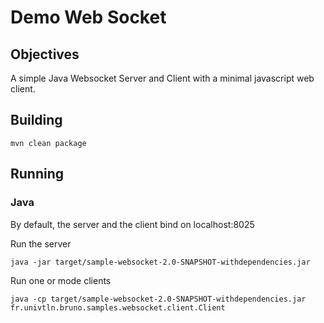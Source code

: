 # Demo Web Socket

## Objectives
A simple Java Websocket Server and Client with a minimal javascript web client.

## Building
```shell script
mvn clean package
```

## Running
### Java
By default, the server and the client bind on localhost:8025

Run the server
```shell script
java -jar target/sample-websocket-2.0-SNAPSHOT-withdependencies.jar
```

Run one or mode clients
```shell script
java -cp target/sample-websocket-2.0-SNAPSHOT-withdependencies.jar fr.univtln.bruno.samples.websocket.client.Client
```


